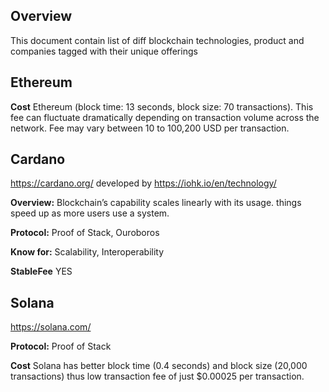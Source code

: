 ## Overview

This document contain list of diff blockchain technologies, product and companies tagged with their unique offerings

## Ethereum

**Cost** Ethereum (block time: 13 seconds, block size: 70 transactions). This fee can fluctuate dramatically depending on transaction volume across the network. Fee may vary between 10 to 100,200 USD per transaction.

## Cardano

https://cardano.org/ developed by https://iohk.io/en/technology/

**Overview:** Blockchain’s capability scales linearly with its usage. things speed up as more users use a system. 

**Protocol:** Proof of Stack, Ouroboros

**Know for:** Scalability, Interoperability

**StableFee** YES

## Solana

https://solana.com/

**Protocol:** Proof of Stack

**Cost** Solana has better block time (0.4 seconds) and block size (20,000 transactions) thus low transaction fee of just $0.00025 per transaction.
